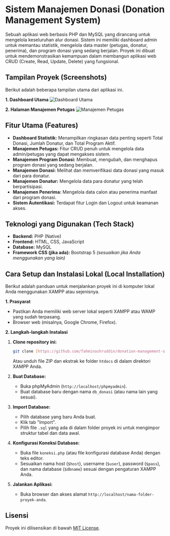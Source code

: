 # Sistem Manajemen Donasi (Donation Management System)

Sebuah aplikasi web berbasis PHP dan MySQL yang dirancang untuk mengelola keseluruhan alur donasi. Sistem ini memiliki dashboard admin untuk memantau statistik, mengelola data master (petugas, donatur, penerima), dan program donasi yang sedang berjalan. Proyek ini dibuat untuk mendemonstrasikan kemampuan dalam membangun aplikasi web CRUD (Create, Read, Update, Delete) yang fungsional.

## Tampilan Proyek (Screenshots)

Berikut adalah beberapa tampilan utama dari aplikasi ini.

**1. Dashboard Utama**
![Dashboard Utama](Screenshot%2025-06-28%234442.png)

**2. Halaman Manajemen Petugas**
![Manajemen Petugas](Screenshot%2025-06-29%000333.png)

## Fitur Utama (Features)

* **Dashboard Statistik:** Menampilkan ringkasan data penting seperti Total Donasi, Jumlah Donatur, dan Total Program Aktif.
* **Manajemen Petugas:** Fitur CRUD penuh untuk mengelola data admin/petugas yang dapat mengakses sistem.
* **Manajemen Program Donasi:** Membuat, mengubah, dan menghapus program donasi yang sedang berjalan.
* **Manajemen Donasi:** Melihat dan memverifikasi data donasi yang masuk dari para donatur.
* **Manajemen Donatur:** Mengelola data para donatur yang telah berpartisipasi.
* **Manajemen Penerima:** Mengelola data calon atau penerima manfaat dari program donasi.
* **Sistem Autentikasi:** Terdapat fitur Login dan Logout untuk keamanan akses.

## Teknologi yang Digunakan (Tech Stack)

* **Backend:** PHP (Native)
* **Frontend:** HTML, CSS, JavaScript
* **Database:** MySQL 
* **Framework CSS (jika ada):** Bootstrap 5 *(sesuaikan jika Anda menggunakan yang lain)*

## Cara Setup dan Instalasi Lokal (Local Installation)

Berikut adalah panduan untuk menjalankan proyek ini di komputer lokal Anda menggunakan XAMPP atau sejenisnya.

**1. Prasyarat**
* Pastikan Anda memiliki web server lokal seperti XAMPP atau WAMP yang sudah terpasang.
* Browser web (misalnya, Google Chrome, Firefox).

**2. Langkah-langkah Instalasi**
   1.  **Clone repository ini:**
       ```bash
       git clone [https://github.com/fahminashruddin/donation-management-system.git](https://github.com/fahminashruddin/donation-management-system.git)
       ```
       Atau unduh file ZIP dan ekstrak ke folder `htdocs` di dalam direktori XAMPP Anda.

   2.  **Buat Database:**
       * Buka phpMyAdmin (`http://localhost/phpmyadmin`).
       * Buat database baru dengan nama `db_donasi` (atau nama lain yang sesuai).

   3.  **Import Database:**
       * Pilih database yang baru Anda buat.
       * Klik tab "Import".
       * Pilih file `.sql` yang ada di dalam folder proyek ini untuk mengimpor struktur tabel dan data awal.

   4.  **Konfigurasi Koneksi Database:**
       * Buka file `koneksi.php` (atau file konfigurasi database Anda) dengan teks editor.
       * Sesuaikan nama host (`$host`), username (`$user`), password (`$pass`), dan nama database (`$dbname`) sesuai dengan pengaturan XAMPP Anda.

   5.  **Jalankan Aplikasi:**
       * Buka browser dan akses alamat `http://localhost/nama-folder-proyek-anda`.

## Lisensi

Proyek ini dilisensikan di bawah [MIT License](LICENSE).
